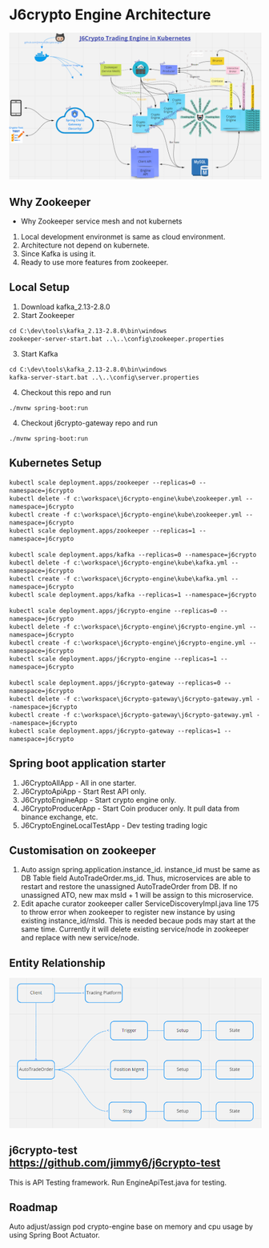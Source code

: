# J6crypto Engine Architecture
![J6crypto Engine Architecture](./doc/j6crypto.PNG?raw=true)


## Why Zookeeper
* Why Zookeeper service mesh and not kubernets 
1. Local development environmet is same as cloud environment.
2. Architecture not depend on kubernete.
3. Since Kafka is using it.
4. Ready to use more features from zookeeper.


## Local Setup
1. Download kafka_2.13-2.8.0
2. Start Zookeeper
```
cd C:\dev\tools\kafka_2.13-2.8.0\bin\windows
zookeeper-server-start.bat ..\..\config\zookeeper.properties
```
3. Start Kafka 
```
cd C:\dev\tools\kafka_2.13-2.8.0\bin\windows
kafka-server-start.bat ..\..\config\server.properties
```
4. Checkout this repo and run
```
./mvnw spring-boot:run
```
4. Checkout j6crypto-gateway repo and run
```
./mvnw spring-boot:run
```

## Kubernetes Setup
```
kubectl scale deployment.apps/zookeeper --replicas=0 --namespace=j6crypto
kubectl delete -f c:\workspace\j6crypto-engine\kube\zookeeper.yml --namespace=j6crypto
kubectl create -f c:\workspace\j6crypto-engine\kube\zookeeper.yml --namespace=j6crypto
kubectl scale deployment.apps/zookeeper --replicas=1 --namespace=j6crypto

kubectl scale deployment.apps/kafka --replicas=0 --namespace=j6crypto 
kubectl delete -f c:\workspace\j6crypto-engine\kube\kafka.yml --namespace=j6crypto
kubectl create -f c:\workspace\j6crypto-engine\kube\kafka.yml --namespace=j6crypto
kubectl scale deployment.apps/kafka --replicas=1 --namespace=j6crypto

kubectl scale deployment.apps/j6crypto-engine --replicas=0 --namespace=j6crypto 
kubectl delete -f c:\workspace\j6crypto-engine\j6crypto-engine.yml --namespace=j6crypto 
kubectl create -f c:\workspace\j6crypto-engine\j6crypto-engine.yml --namespace=j6crypto
kubectl scale deployment.apps/j6crypto-engine --replicas=1 --namespace=j6crypto

kubectl scale deployment.apps/j6crypto-gateway --replicas=0 --namespace=j6crypto  
kubectl delete -f c:\workspace\j6crypto-gateway\j6crypto-gateway.yml --namespace=j6crypto  
kubectl create -f c:\workspace\j6crypto-gateway\j6crypto-gateway.yml --namespace=j6crypto 
kubectl scale deployment.apps/j6crypto-gateway --replicas=1 --namespace=j6crypto
```

## Spring boot application starter
1. J6CryptoAllApp - All in one starter.
2. J6CryptoApiApp - Start Rest API only.
3. J6CryptoEngineApp - Start crypto engine only.
4. J6CryptoProducerApp - Start Coin producer only. It pull data from binance exchange, etc.
5. J6CryptoEngineLocalTestApp - Dev testing trading logic 


## Customisation on zookeeper
1. Auto assign spring.application.instance_id. instance_id must be same as DB Table field AutoTradeOrder.ms_id. Thus, microservices are able to restart and restore the unassigned AutoTradeOrder from DB. If no unassigned ATO, new max msId + 1 will be assign to this microservice.
2. Edit apache curator zookeeper caller ServiceDiscoveryImpl.java line 175 to throw error when zookeeper to register new instance by using existing instance_id/msId. This is needed becaue pods may start at the same time. Currently it will delete existing service/node in zookeeper and replace with new service/node.


## Entity Relationship
![J6crypto Entity Relationship](./doc/entity.PNG?raw=true)

## j6crypto-test https://github.com/jimmy6/j6crypto-test
This is API Testing framework. Run EngineApiTest.java for testing.


## Roadmap
Auto adjust/assign pod crypto-engine base on memory and cpu usage by using Spring Boot Actuator.

